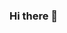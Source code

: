 ### Hi there 👋

<!--
**ndphuoc2609/ndphuoc2609** is a ✨ _special_ ✨ repository because its `README.md` (this file) appears on your GitHub profile.

- 🔭 I’m currently working on Python Developer
- 🌱 I’m currently learning Data Engineer
- 📫 How to reach me: https://www.linkedin.com/in/ndphuoc/
- ⚡ Fun fact: I love chicken
-->
